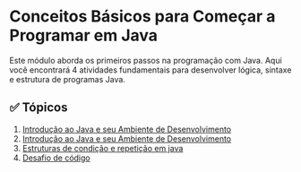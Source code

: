 # Conceitos Básicos para Começar a Programar em Java

Este módulo aborda os primeiros passos na programação com Java. Aqui você encontrará 4 atividades fundamentais para desenvolver lógica, sintaxe e estrutura de programas Java.

## ✅ Tópicos
1. [Introdução ao Java e seu Ambiente de Desenvolvimento](./Intro_Java_ambiente_de_desenvolvimento.md)
2. [Introdução ao Java e seu Ambiente de Desenvolvimento](./Padroes_desenvolvimento_conceitos.md)
3. [Estruturas de condição e repetição em java](./Padroes_desenvolvimento_conceitos.md)
4. [Desafio de código](./Desafio_Codigo.md)

#